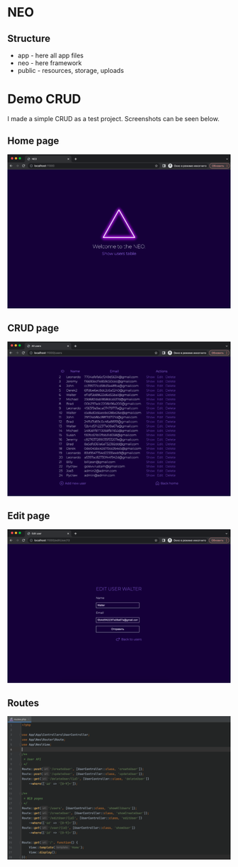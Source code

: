 # NEO

## Structure
- app - here all app files
- neo - here framework
- public - resources, storage, uploads

# Demo CRUD
I made a simple CRUD as a test project. Screenshots can be seen below.

## Home page

<img alt="cmd" src="public/resources/img/demo/project_0.png" width="800"/>

## CRUD page

<img alt="cmd" src="public/resources/img/demo/project_1.png" width="800"/>

## Edit page

<img alt="cmd" src="public/resources/img/demo/project_2.png" width="800"/>

## Routes

<img alt="cmd" src="public/resources/img/demo/routes.png" width="800"/>